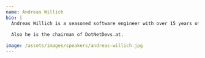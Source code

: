 ```yaml
---
name: Andreas Willich
bio: |
  Andreas Willich is a seasoned software engineer with over 15 years of experience in the .NET ecosystem. He has a passion for improving developer productivity and has been actively involved in the .NET community, sharing his insights on modern development practices. Andreas is particularly interested in leveraging containerization and automation to enhance testing and deployment processes in legacy applications.

  Also he is the chairman of DotNetDevs.at.
  
image: /assets/images/speakers/andreas-willich.jpg
---
```


